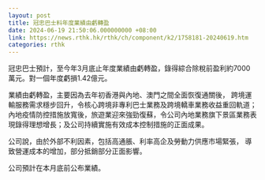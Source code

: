 ```yaml
---
layout: post
title: 冠忠巴士料年度業績由虧轉盈
date: 2024-06-19 21:50:06.000000000 +08:00
link: https://news.rthk.hk/rthk/ch/component/k2/1758181-20240619.htm
categories: rthk
---
```


冠忠巴士預計，至今年3月底止年度業績由虧轉盈，錄得綜合除稅前盈利約7000萬元。對一個年度虧損1.42億元。

業績由虧轉盈，主要因為去年初香港與內地、澳門之間全面恢復通關後， 跨境運輸服務需求穩步回升，令核心跨境非專利巴士業務及跨境轎車業務收益重回軌道；內地疫情防控措施放寬後，旅遊業迎來強勁復蘇，令公司內地業務旗下景區業務表現錄得理想增長；及公司持續實施有效成本控制措施的正面成果。

公司說，由於外部不利因素，包括高通脹、利率高企及勞動力供應市場緊張， 導致營運成本的增加，部分抵銷部分正面影響。

公司預計在本月底前公布業績。
